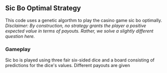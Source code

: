 ## Sic Bo Optimal Strategy
This code uses a genetic algorthm to play the casino game sic bo optimally.
_Disclaimer: By construction, no strategy grants the player a positive expected value in terms of payouts. Rather, we solve a slightly different question here._

### Gameplay
Sic bo is played using three fair six-sided dice and a board consisting of predictions for the dice's values. Different payouts are given 
